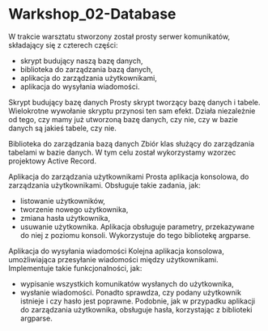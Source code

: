 # Warkshop_02-Database

W trakcie warsztatu stworzony został prosty serwer komunikatów, składający się z czterech części:

- skrypt budujący naszą bazę danych,
- biblioteka do zarządzania bazą danych,
- aplikacja do zarządzania użytkownikami,
- aplikacja do wysyłania wiadomości.

Skrypt budujący bazę danych
Prosty skrypt tworzący bazę danych i tabele. Wielokrotne wywołanie skryptu przynosi ten sam efekt. Działa niezależnie od tego, czy mamy już utworzoną bazę danych, czy nie, czy w bazie danych są jakieś tabele, czy nie.

Biblioteka do zarządzania bazą danych
Zbiór klas służący do zarządzania tabelami w bazie danych. W tym celu został wykorzystamy wzorzec projektowy Active Record.

Aplikacja do zarządzania użytkownikami
Prosta aplikacja konsolowa, do zarządzania użytkownikami. Obsługuje takie zadania, jak:
- listowanie użytkowników,
- tworzenie nowego użytkownika,
- zmiana hasła użytkownika,
- usuwanie użytkownika.
Aplikacja obsługuje parametry, przekazywane do niej z poziomu konsoli. Wykorzystuje do tego bibliotekę argparse.

Aplikacja do wysyłania wiadomości
Kolejna aplikacja konsolowa, umożliwiająca przesyłanie wiadomości między użytkownikami. Implementuje takie funkcjonalności, jak:
- wypisanie wszystkich komunikatów wysłanych do użytkownika,
- wysłanie wiadomości.
Ponadto sprawdza, czy podany użytkownik istnieje i czy hasło jest poprawne. Podobnie, jak w przypadku aplikacji do zarządzania użytkownika, obsługuje hasła, korzystając z biblioteki argparse.
